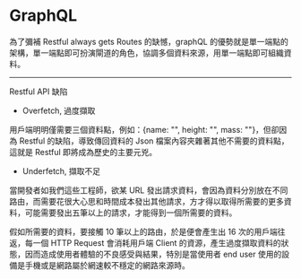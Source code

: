 # GraphQL
為了彌補 Restful always gets Routes 的缺憾，graphQL 的優勢就是單一端點的架構，單一端點即可扮演閘道的角色，協調多個資料來源，用單一端點即可組織資料。

----------------------
Restful API 缺陷

* Overfetch, 過度擷取

用戶端明明僅需要三個資料點，例如：{name: "", height: "", mass: ""}，但卻因為 Restful 的缺陷，導致傳回資料的 Json 檔案內容夾雜著其他不需要的資料點，這就是 Restful 即將成為歷史的主要元兇。

* Underfetch, 擷取不足

當開發者如我們這些工程師，欲某 URL 發出請求資料，會因為資料分別放在不同路由，而需要花很大心思和時間成本發出其他請求，方才得以取得所需要的更多資料，可能需要發出五筆以上的請求，才能得到一個所需要的資料。

假如所需要的資料，要接觸 10 筆以上的路由，於是便會產生出 16 次的用戶端往返，每一個 HTTP Request 會消耗用戶端 Client 的資源，產生過度擷取資料的狀態，因而造成使用者體驗的不良感受與結果，特別是當使用者 end user 使用的設備是手機或是網路屬於網速較不穩定的網路來源時。


